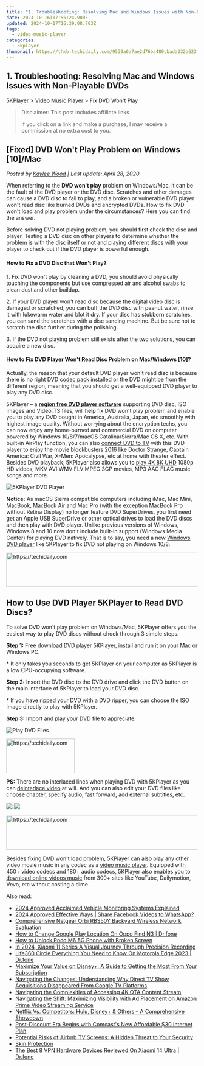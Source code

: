 ```yaml
---
title: "1. Troubleshooting: Resolving Mac and Windows Issues with Non-Playable DVDs"
date: 2024-10-16T17:56:24.900Z
updated: 2024-10-17T16:39:08.703Z
tags:
  - video-music-player
categories:
  - 5kplayer
thumbnail: https://thmb.techidaily.com/9530a6a7ae2d76ba480cbada332a623fd47509bd2903fa4cfebcaa0c3ca3de95.jpg
---
```


## 1. Troubleshooting: Resolving Mac and Windows Issues with Non-Playable DVDs

[5KPlayer](https://tools.techidaily.com/5kplayer/products/) \> [Video Music Player](https://tools.techidaily.com/5kplayer/video-music-player/) \> Fix DVD Won't Play

>  Disclaimer: This post includes affiliate links
>
>  If you click on a link and make a purchase, I may receive a commission at no extra cost to you.
>

## \[Fixed\] DVD Won't Play Problem on Windows \[10\]/Mac

 _Posted by [Kaylee Wood](https://www.quora.com/profile/Amanda-Hu-21) | Last update: April 28, 2020_

When referring to the **DVD won't play** problem on Windows/Mac, it can be the fault of the DVD player or the DVD disc. Scratches and other damages can cause a DVD disc to fail to play, and a broken or vulnerable DVD player won't read disc like burned DVDs and encrypted DVDs. How to fix DVD won't load and play problem under the circumstances? Here you can find the answer.

Before solving DVD not playing problem, you should first check the disc and player. Testing a DVD disc on other players to determine whether the problem is with the disc itself or not and playing different discs with your player to check out if the DVD player is powerful enough.

#### **How to Fix a DVD Disc that Won't Play?**

1\. Fix DVD won't play by cleaning a DVD, you should avoid physically touching the components but use compressed air and alcohol swabs to clean dust and other buildup.

2\. If your DVD player won't read disc because the digital video disc is damaged or scratched, you can buff the DVD disc with peanut water, rinse it with lukewarm water and blot it dry. If your disc has stubborn scratches, you can sand the scratches with a disc sanding machine. But be sure not to scratch the disc further during the polishing.

3\. If the DVD not playing problem still exists after the two solutions, you can acquire a new disc.

#### **How to Fix DVD Player Won't Read Disc Problem on Mac/Windows \[10\]?**

Actually, the reason that your default DVD player won't read disc is because there is no right DVD [codec pack](https://tools.techidaily.com/5kplayer/video-music-player/) installed or the DVD might be from the different region, meaning that you should get a well-equipped DVD player to play any DVD disc. 

5KPlayer – a [**region free DVD player software**](https://tools.techidaily.com/5kplayer/video-music-player/) supporting DVD disc, ISO images and Video\_TS files, will help fix DVD won't play problem and enable you to play any DVD bought in America, Australia, Japan, etc smoothly with highest image quality. Without worrying about the encryption techs, you can now enjoy any home-burned and commercial DVD on computer powered by Windows 10/8/7/macOS Catalina/Sierra/Mac OS X, etc. With built-in AirPlay function, you can also [connect DVD to TV](https://tools.techidaily.com/5kplayer/airplay/) with this DVD player to enjoy the movie blockbusters 2016 like Doctor Strange, Captain America: Civil War, X-Men: Apocalypse, etc at home with theater effect. Besides DVD playback, 5KPlayer also allows you to [play 4K 8K UHD](https://tools.techidaily.com/5kplayer/video-music-player/) 1080p HD videos, MKV AVI WMV FLV MPEG 3GP movies, MP3 AAC FLAC music songs and more. 

![5KPlayer DVD Player](https://www.5kplayer.com/video-music-player/img/5kplayer-dvd.jpg) 

**Notice:** As macOS Sierra compatible computers including iMac, Mac Mini, MacBook, MacBook Air and Mac Pro (with the exception MacBook Pro without Retina Display) no longer feature DVD SuperDrives, you first need get an Apple USB SuperDrive or other optical drives to load the DVD discs and then play with DVD player. Unlike previous versions of Windows, Windows 8 and 10 now don't include built-in support (Windows Media Center) for playing DVD natively. That is to say, you need a new [Windows DVD player](https://tools.techidaily.com/5kplayer/video-music-player/) like 5KPlayer to fix DVD not playing on Windows 10/8\. 

<!-- affiliate ads begin -->
<a href="https://unicoeye.pxf.io/c/5597632/2134490/18498" target="_top" id="2134490">
  <img src="//a.impactradius-go.com/display-ad/18498-2134490" border="0" alt="https://techidaily.com" width="728" height="90"/>
</a>
<img height="0" width="0" src="https://unicoeye.pxf.io/i/5597632/2134490/18498" style="position:absolute;visibility:hidden;" border="0" />
<!-- affiliate ads end -->

## How to Use DVD Player 5KPlayer to Read DVD Discs?

 To solve DVD won't play problem on Windows/Mac, 5KPlayer offers you the easiest way to play DVD discs without chock through 3 simple steps.

**Step 1:** Free download DVD player 5KPlayer, install and run it on your Mac or Windows PC.

\* It only takes you seconds to get 5KPlayer on your computer as 5KPlayer is a low CPU-occupying software.

**Step 2:**  Insert the DVD disc to the DVD drive and click the DVD button on the main interface of 5KPlayer to load your DVD disc.

\* If you have ripped your DVD with a DVD ripper, you can choose the ISO image directly to play with 5KPlayer. 

**Step 3:** Import and play your DVD file to appreciate.

![Play DVD Files](https://www.5kplayer.com/video-music-player/img/dvd-player.jpg) 

<!-- affiliate ads begin -->
<a href="https://25home.pxf.io/c/5597632/2148639/16836" target="_top" id="2148639">
  <img src="//a.impactradius-go.com/display-ad/16836-2148639" border="0" alt="https://techidaily.com" width="180" height="90"/>
</a>
<img height="0" width="0" src="https://25home.pxf.io/i/5597632/2148639/16836" style="position:absolute;visibility:hidden;" border="0" />
<!-- affiliate ads end -->

**PS:** There are no interlaced lines when playing DVD with 5KPlayer as you can [deinterlace video](https://tools.techidaily.com/5kplayer/video-music-player/) at will. And you can also edit your DVD files like choose chapter, specify audio, fast forward, add external subtitles, etc.

[![](https://www.5kplayer.com/video-music-player/../button/freedownwhitewin.png)](https://tools.techidaily.com/5kplayer/products/) [![](https://www.5kplayer.com/video-music-player/../button/freedownwhitemac.png)](https://tools.techidaily.com/5kplayer/products/) 

<!-- affiliate ads begin -->
<a href="https://appsumo.8odi.net/c/5597632/2094418/7443" target="_top" id="2094418">
  <img src="//a.impactradius-go.com/display-ad/7443-2094418" border="0" alt="https://techidaily.com" width="728" height="90"/>
</a>
<img height="0" width="0" src="https://appsumo.8odi.net/i/5597632/2094418/7443" style="position:absolute;visibility:hidden;" border="0" />
<!-- affiliate ads end -->

Besides fixing DVD won't load problem, 5KPlayer can also play any other video movie music in any codec as a [video music player](https://tools.techidaily.com/5kplayer/video-music-player/). Equipped with 450+ video codecs and 180+ audio codecs, 5KPlayer also enables you to [download online videos music](https://tools.techidaily.com/5kplayer/youtube-download/) from 300+ sites like YouTube, Dailymotion, Vevo, etc without costing a dime.

<ins class="adsbygoogle"
     style="display:block"
     data-ad-format="autorelaxed"
     data-ad-client="ca-pub-7571918770474297"
     data-ad-slot="1223367746"></ins>

<ins class="adsbygoogle"
     style="display:block"
     data-ad-client="ca-pub-7571918770474297"
     data-ad-slot="8358498916"
     data-ad-format="auto"
     data-full-width-responsive="true"></ins>

<span class="atpl-alsoreadstyle">Also read:</span>
<div><ul>
<li><a href="https://extra-tips.techidaily.com/2024-approved-acclaimed-vehicle-monitoring-systems-explained/"><u>2024 Approved Acclaimed Vehicle Monitoring Systems Explained</u></a></li>
<li><a href="https://facebook-clips.techidaily.com/2024-approved-effective-ways-share-facebook-videos-to-whatsapp/"><u>2024 Approved Effective Ways | Share Facebook Videos to WhatsApp?</u></a></li>
<li><a href="https://buynow-info.techidaily.com/comprehensive-netgear-orbi-rbs50y-backyard-wireless-network-evaluation/"><u>Comprehensive Netgear Orbi RBS50Y Backyard Wireless Network Evaluation</u></a></li>
<li><a href="https://fake-location.techidaily.com/how-to-change-google-play-location-on-oppo-find-n3-drfone-by-drfone-virtual-android/"><u>How to Change Google Play Location On Oppo Find N3 | Dr.fone</u></a></li>
<li><a href="https://easy-unlock-android.techidaily.com/how-to-unlock-poco-m6-5g-phone-with-broken-screen-by-drfone-android/"><u>How to Unlock Poco M6 5G Phone with Broken Screen</u></a></li>
<li><a href="https://screen-capture.techidaily.com/in-2024-xiaomi-11-series-a-visual-journey-through-precision-recording/"><u>In 2024, Xiaomi 11 Series A Visual Journey Through Precision Recording</u></a></li>
<li><a href="https://fake-location.techidaily.com/life360-circle-everything-you-need-to-know-on-motorola-edge-2023-drfone-by-drfone-virtual-android/"><u>Life360 Circle Everything You Need to Know On Motorola Edge 2023 | Dr.fone</u></a></li>
<li><a href="https://media-tips.techidaily.com/maximize-your-value-on-disneyplus-a-guide-to-getting-the-most-from-your-subscription/"><u>Maximize Your Value on Disney+: A Guide to Getting the Most From Your Subscription</u></a></li>
<li><a href="https://media-tips.techidaily.com/navigating-the-changes-understanding-why-direct-tv-show-acquisitions-disappeared-from-google-tv-platforms/"><u>Navigating the Changes: Understanding Why Direct TV Show Acquisitions Disappeared From Google TV Platforms</u></a></li>
<li><a href="https://media-tips.techidaily.com/navigating-the-complexities-of-accessing-4k-ota-content-stream/"><u>Navigating the Complexities of Accessing 4K OTA Content Stream</u></a></li>
<li><a href="https://media-tips.techidaily.com/navigating-the-shift-maximizing-visibility-with-ad-placement-on-amazon-prime-video-streaming-service/"><u>Navigating the Shift: Maximizing Visibility with Ad Placement on Amazon Prime Video Streaming Service</u></a></li>
<li><a href="https://media-tips.techidaily.com/netflix-vs-competitors-hulu-disneyplus-and-others-a-comprehensive-showdown/"><u>Netflix Vs. Competitors: Hulu, Disney+ & Others – A Comprehensive Showdown</u></a></li>
<li><a href="https://media-tips.techidaily.com/post-discount-era-begins-with-comcasts-new-affordable-30-internet-plan/"><u>Post-Discount Era Begins with Comcast's New Affordable $30 Internet Plan</u></a></li>
<li><a href="https://media-tips.techidaily.com/potential-risks-of-airbnb-tv-screens-a-hidden-threat-to-your-security/"><u>Potential Risks of Airbnb TV Screens: A Hidden Threat to Your Security</u></a></li>
<li><a href="https://win-answers.techidaily.com/skin-protection/"><u>Skin Protection</u></a></li>
<li><a href="https://fake-location.techidaily.com/the-best-8-vpn-hardware-devices-reviewed-on-xiaomi-14-ultra-drfone-by-drfone-virtual-android/"><u>The Best 8 VPN Hardware Devices Reviewed On Xiaomi 14 Ultra | Dr.fone</u></a></li>
</ul></div>

